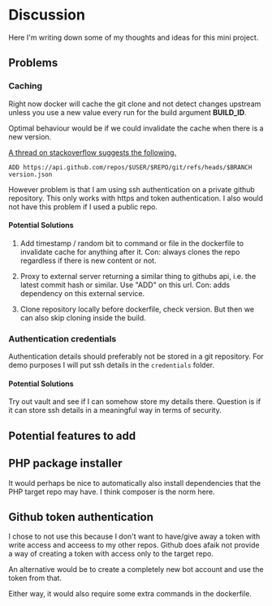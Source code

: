 # Discussion
Here I'm writing down some of my thoughts and ideas for this mini project.

## Problems
### Caching 
Right now docker will cache the git clone and not detect changes upstream unless you use a new value every run for the build argument **BUILD_ID**.

Optimal behaviour would be if we could invalidate the cache when there is a new version.

[A thread on stackoverflow suggests the following.](https://stackoverflow.com/questions/36996046/how-to-prevent-dockerfile-caching-git-clone)
```
ADD https://api.github.com/repos/$USER/$REPO/git/refs/heads/$BRANCH version.json
```

However problem is that I am using ssh authentication on a private github repository. This only works with https and token authentication. 
I also would not have this problem if I used a public repo.

#### Potential Solutions
1. Add timestamp / random bit to command or file in the dockerfile to invalidate cache for anything after it. Con: always clones the repo regardless if there is new content or not.

2. Proxy to external server returning a similar thing to githubs api, i.e. the latest commit hash or similar. Use "ADD" on this url. Con: adds dependency on this external service.

3. Clone repository locally before dockerfile, check version. But then we can also skip cloning inside the build.


### Authentication credentials
Authentication details should preferably not be stored in a git repository. For demo purposes I will put ssh details in the `credentials` folder.

#### Potential Solutions
Try out vault and see if I can somehow store my details there. Question is if it can store ssh details in a meaningful way in terms of security.

## Potential features to add

## PHP package installer
It would perhaps be nice to automatically also install dependencies that the PHP target repo may have. I think composer is the norm here.

## Github token authentication 
I chose to not use this because I don't want to have/give away a token with write access and acceess to my other repos. Github does afaik not provide a way of creating 
a token with access only to the target repo.

An alternative would be to create a completely new bot account and use the token from that.

Either way, it would also require some extra commands in the dockerfile.